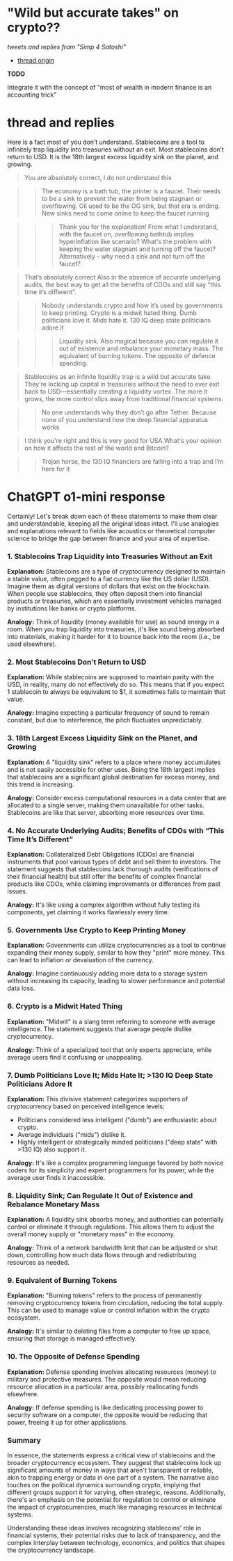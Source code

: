 # "Wild but accurate takes" on crypto??


*tweets and replies from "Simp 4 Satoshi"*

- [thread origin](https://x.com/iamgingertrash/status/1835337434193592322)

**TODO**

Integrate it with the concept of "most of wealth in modern finance is an accounting trick"

# thread and replies

Here is a fact most of you don’t understand. Stablecoins are a tool to infinitely trap liquidity into treasuries without an exit. Most stablecoins don’t return to USD. It is the 18th largest excess liquidity sink on the planet, and growing.

> You are absolutely correct, I do not understand this

>> The economy is a bath tub, the printer is a faucet. Their needs to be a sink to prevent the water from being stagnant or overflowing. Oil used to be the OG sink, but that era is ending. New sinks need to come online to keep the faucet running

>>> Thank you for the explanation! 
From what I understand, with the faucet on, overflowing bathtub implies hyperinflation like scenario?
What's the problem with keeping the water stagnant and turning off the faucet? 
Alternatively - why need a sink and not turn off the faucet?

> That’s absolutely correct
Also in the absence of accurate underlying audits, the best way to get all the benefits of CDOs and still say “this time it’s different”. 

>> Nobody understands crypto and how it’s used by governments to keep printing. Crypto is a midwit hated thing. Dumb politicians love it. Mids hate it. 130 IQ deep state politicians adore it

>>> Liquidity sink. Also magical because you can regulate it out of existence and rebalance your monetary mass. The equivalent of burning tokens. The opposite of defence  spending.

> Stablecoins as an infinite liquidity trap is a wild but accurate take. They're locking up capital in treasuries without the need to ever exit back to USD—essentially creating a liquidity vortex. The more it grows, the more control slips away from traditional financial systems.

>> No one understands why they don’t go after Tether. Because none of you understand how the deep financial apparatus works

> I think you're right and this is very good for USA.What's your opinion on how it affects the rest of the world and Bitcoin?

>> Trojan horse, the 130 IQ financiers are falling into a trap and I’m here for it

# ChatGPT o1-mini response


Certainly! Let's break down each of these statements to make them clear and understandable, keeping all the original ideas intact. I'll use analogies and explanations relevant to fields like acoustics or theoretical computer science to bridge the gap between finance and your area of expertise.

### **1. Stablecoins Trap Liquidity into Treasuries Without an Exit**

**Explanation:**
Stablecoins are a type of cryptocurrency designed to maintain a stable value, often pegged to a fiat currency like the US dollar (USD). Imagine them as digital versions of dollars that exist on the blockchain. When people use stablecoins, they often deposit them into financial products or treasuries, which are essentially investment vehicles managed by institutions like banks or crypto platforms.

**Analogy:**
Think of liquidity (money available for use) as sound energy in a room. When you trap liquidity into treasuries, it's like sound being absorbed into materials, making it harder for it to bounce back into the room (i.e., be used elsewhere).

### **2. Most Stablecoins Don’t Return to USD**

**Explanation:**
While stablecoins are supposed to maintain parity with the USD, in reality, many do not effectively do so. This means that if you expect 1 stablecoin to always be equivalent to $1, it sometimes fails to maintain that value.

**Analogy:**
Imagine expecting a particular frequency of sound to remain constant, but due to interference, the pitch fluctuates unpredictably.

### **3. 18th Largest Excess Liquidity Sink on the Planet, and Growing**

**Explanation:**
A "liquidity sink" refers to a place where money accumulates and is not easily accessible for other uses. Being the 18th largest implies that stablecoins are a significant global destination for excess money, and this trend is increasing.

**Analogy:**
Consider excess computational resources in a data center that are allocated to a single server, making them unavailable for other tasks. Stablecoins are like that server, absorbing more resources over time.

### **4. No Accurate Underlying Audits; Benefits of CDOs with “This Time It’s Different”**

**Explanation:**
Collateralized Debt Obligations (CDOs) are financial instruments that pool various types of debt and sell them to investors. The statement suggests that stablecoins lack thorough audits (verifications of their financial health) but still offer the benefits of complex financial products like CDOs, while claiming improvements or differences from past issues.

**Analogy:**
It's like using a complex algorithm without fully testing its components, yet claiming it works flawlessly every time.

### **5. Governments Use Crypto to Keep Printing Money**

**Explanation:**
Governments can utilize cryptocurrencies as a tool to continue expanding their money supply, similar to how they "print" more money. This can lead to inflation or devaluation of the currency.

**Analogy:**
Imagine continuously adding more data to a storage system without increasing its capacity, leading to slower performance and potential data loss.

### **6. Crypto is a Midwit Hated Thing**

**Explanation:**
"Midwit" is a slang term referring to someone with average intelligence. The statement suggests that average people dislike cryptocurrency.

**Analogy:**
Think of a specialized tool that only experts appreciate, while average users find it confusing or unappealing.

### **7. Dumb Politicians Love It; Mids Hate It; >130 IQ Deep State Politicians Adore It**

**Explanation:**
This divisive statement categorizes supporters of cryptocurrency based on perceived intelligence levels:
- Politicians considered less intelligent ("dumb") are enthusiastic about crypto.
- Average individuals ("mids") dislike it.
- Highly intelligent or strategically minded politicians ("deep state" with >130 IQ) also support it.

**Analogy:**
It's like a complex programming language favored by both novice coders for its simplicity and expert programmers for its power, while the average user finds it inaccessible.

### **8. Liquidity Sink; Can Regulate It Out of Existence and Rebalance Monetary Mass**

**Explanation:**
A liquidity sink absorbs money, and authorities can potentially control or eliminate it through regulations. This allows them to adjust the overall money supply or "monetary mass" in the economy.

**Analogy:**
Think of a network bandwidth limit that can be adjusted or shut down, controlling how much data flows through and redistributing resources as needed.

### **9. Equivalent of Burning Tokens**

**Explanation:**
"Burning tokens" refers to the process of permanently removing cryptocurrency tokens from circulation, reducing the total supply. This can be used to manage value or control inflation within the crypto ecosystem.

**Analogy:**
It's similar to deleting files from a computer to free up space, ensuring that storage is managed effectively.

### **10. The Opposite of Defense Spending**

**Explanation:**
Defense spending involves allocating resources (money) to military and protective measures. The opposite would mean reducing resource allocation in a particular area, possibly reallocating funds elsewhere.

**Analogy:**
If defense spending is like dedicating processing power to security software on a computer, the opposite would be reducing that power, freeing it up for other applications.

### **Summary**

In essence, the statements express a critical view of stablecoins and the broader cryptocurrency ecosystem. They suggest that stablecoins lock up significant amounts of money in ways that aren't transparent or reliable, akin to trapping energy or data in one part of a system. The narrative also touches on the political dynamics surrounding crypto, implying that different groups support it for varying, often strategic, reasons. Additionally, there's an emphasis on the potential for regulation to control or eliminate the impact of cryptocurrencies, much like managing resources in technical systems.

Understanding these ideas involves recognizing stablecoins' role in financial systems, their potential risks due to lack of transparency, and the complex interplay between technology, economics, and politics that shapes the cryptocurrency landscape.